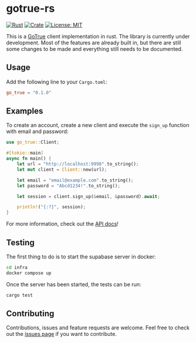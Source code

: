 # gotrue-rs

[![Rust](https://github.com/Fubinator/gotrue-rs/actions/workflows/ci.yml/badge.svg)](https://github.com/Fubinator/gotrue-rs/actions/workflows/ci.yml)
[![Crate](https://img.shields.io/crates/v/go_true.svg)](https://crates.io/crates/go_true)
[![License: MIT](https://img.shields.io/crates/l/go_true.svg)](#license)

This is a [GoTrue](https://github.com/supabase/gotrue) client implementation in rust. The library is currently under development. Most of the features are already built in, but there are still some changes to be made and everything still needs to be documented. 

## Usage
Add the following line to your `Cargo.toml`:

```toml
go_true = "0.1.0"
```

## Examples

To create an account, create a new client and execute the `sign_up` function with email and password:

```rust
use go_true::Client;

#[tokio::main]
async fn main() {
    let url = "http://localhost:9998".to_string();
    let mut client = Client::new(url);

    let email = "email@example.com".to_string();
    let password = "Abcd1234!".to_string();

    let session = client.sign_up(&email, &password).await;

    println!("{:?}", session);
}
```

For more information, check out the [API docs](https://docs.rs/go_true/0.1.0/go_true/)!

## Testing

The first thing to do is to start the supabase server in docker:

```sh
cd infra
docker compose up
```

Once the server has been started, the tests can be run:

```sh
cargo test
```

## Contributing

Contributions, issues and feature requests are welcome. Feel free to check out the [issues page](https://github.com/Fubinator/gotrue-rs/issues) if you want to contribute.
